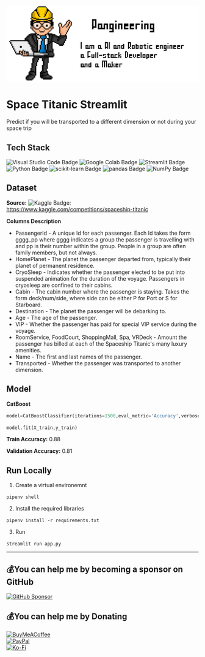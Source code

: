 ![Header](./header.png)

# Space Titanic Streamlit
Predict if you will be transported to a different dimension or not during your space trip

## Tech Stack
![Visual Studio Code Badge](https://img.shields.io/badge/Visual%20Studio%20Code-007ACC?logo=visualstudiocode&logoColor=fff&style=plastic)
![Google Colab Badge](https://img.shields.io/badge/Google%20Colab-F9AB00?logo=googlecolab&logoColor=fff&style=plastic)
![Streamlit Badge](https://img.shields.io/badge/Streamlit-FF4B4B?logo=streamlit&logoColor=fff&style=plastic)
![Python Badge](https://img.shields.io/badge/Python-3776AB?logo=python&logoColor=fff&style=plastic)
![scikit-learn Badge](https://img.shields.io/badge/scikit--learn-F7931E?logo=scikitlearn&logoColor=fff&style=plastic)
![pandas Badge](https://img.shields.io/badge/pandas-150458?logo=pandas&logoColor=fff&style=plastic)
![NumPy Badge](https://img.shields.io/badge/NumPy-013243?logo=numpy&logoColor=fff&style=plastic)
## Dataset
**Source:**
![Kaggle Badge](https://img.shields.io/badge/Kaggle-20BEFF?logo=kaggle&logoColor=fff&style=flat): https://www.kaggle.com/competitions/spaceship-titanic

**Columns Description**

- PassengerId - A unique Id for each passenger. Each Id takes the form gggg_pp where gggg indicates a group the passenger is travelling with and pp is their number within the group. People in a group are often family members, but not always.
- HomePlanet - The planet the passenger departed from, typically their planet of permanent residence.
- CryoSleep - Indicates whether the passenger elected to be put into suspended animation for the duration of the voyage. Passengers in cryosleep are confined to their cabins.
- Cabin - The cabin number where the passenger is staying. Takes the form deck/num/side, where side can be either P for Port or S for Starboard.
- Destination - The planet the passenger will be debarking to.
- Age - The age of the passenger.
- VIP - Whether the passenger has paid for special VIP service during the voyage.
- RoomService, FoodCourt, ShoppingMall, Spa, VRDeck - Amount the passenger has billed at each of the Spaceship Titanic's many luxury amenities.
- Name - The first and last names of the passenger.
- Transported - Whether the passenger was transported to another dimension.

## Model
**CatBoost**

```python
model=CatBoostClassifier(iterations=1500,eval_metric='Accuracy',verbose=0)
```

```python
model.fit(X_train,y_train)
```

**Train Accuracy:** 0.88

**Validation Accuracy:** 0.81

## Run Locally
1. Create a virtual environemnt
```shell
pipenv shell
```
2. Install the required libraries
```shell
pipenv install -r requirements.txt
```
3. Run
```shell
streamlit run app.py
```


---
## 💰You can help me by becoming a sponsor on GitHub
[![GitHub Sponsor](https://img.shields.io/badge/GitHub%20Sponsors-EA4AAA?logo=githubsponsors&logoColor=fff&style=square)](https://github.com/sponsors/pangineering) 

## 💰You can help me by Donating
[![BuyMeACoffee](https://img.shields.io/badge/Buy%20Me%20a%20Coffee-ffdd00?style=for-the-badge&logo=buy-me-a-coffee&logoColor=black)](https:buymeacoffee.com/pangineering)  
[![PayPal](https://img.shields.io/badge/PayPal-00457C?style=for-the-badge&logo=paypal&logoColor=white)](PayPal.Me/pangineering6415)  
[![Ko-Fi](https://img.shields.io/badge/Ko--fi-F16061?style=for-the-badge&logo=ko-fi&logoColor=white)](https://ko-fi.com/pangineering) 
